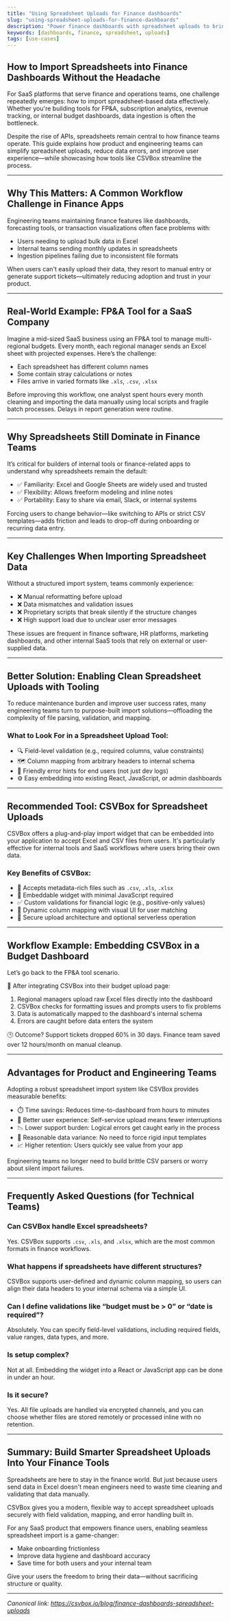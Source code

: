```yaml
---
title: "Using Spreadsheet Uploads for Finance dashboards"
slug: "using-spreadsheet-uploads-for-finance-dashboards"
description: "Power finance dashboards with spreadsheet uploads to bring in transaction data, budgets, and forecasts."
keywords: [dashboards, finance, spreadsheet, uploads]
tags: [use-cases]
---
```


## How to Import Spreadsheets into Finance Dashboards Without the Headache

For SaaS platforms that serve finance and operations teams, one challenge repeatedly emerges: how to import spreadsheet-based data effectively. Whether you're building tools for FP&A, subscription analytics, revenue tracking, or internal budget dashboards, data ingestion is often the bottleneck.

Despite the rise of APIs, spreadsheets remain central to how finance teams operate. This guide explains how product and engineering teams can simplify spreadsheet uploads, reduce data errors, and improve user experience—while showcasing how tools like CSVBox streamline the process.

---

## Why This Matters: A Common Workflow Challenge in Finance Apps

Engineering teams maintaining finance features like dashboards, forecasting tools, or transaction visualizations often face problems with:

- Users needing to upload bulk data in Excel
- Internal teams sending monthly updates in spreadsheets
- Ingestion pipelines failing due to inconsistent file formats

When users can't easily upload their data, they resort to manual entry or generate support tickets—ultimately reducing adoption and trust in your product.

---

## Real-World Example: FP&A Tool for a SaaS Company

Imagine a mid-sized SaaS business using an FP&A tool to manage multi-regional budgets. Every month, each regional manager sends an Excel sheet with projected expenses. Here’s the challenge:

- Each spreadsheet has different column names
- Some contain stray calculations or notes
- Files arrive in varied formats like `.xls`, `.csv`, `.xlsx`

Before improving this workflow, one analyst spent hours every month cleaning and importing the data manually using local scripts and fragile batch processes. Delays in report generation were routine.

---

## Why Spreadsheets Still Dominate in Finance Teams

It’s critical for builders of internal tools or finance-related apps to understand why spreadsheets remain the default:

- ✅ Familiarity: Excel and Google Sheets are widely used and trusted
- ✅ Flexibility: Allows freeform modeling and inline notes
- ✅ Portability: Easy to share via email, Slack, or internal systems

Forcing users to change behavior—like switching to APIs or strict CSV templates—adds friction and leads to drop-off during onboarding or recurring data entry.

---

## Key Challenges When Importing Spreadsheet Data

Without a structured import system, teams commonly experience:

- ❌ Manual reformatting before upload
- ❌ Data mismatches and validation issues
- ❌ Proprietary scripts that break silently if the structure changes
- ❌ High support load due to unclear user error messages

These issues are frequent in finance software, HR platforms, marketing dashboards, and other internal SaaS tools that rely on external or user-supplied data.

---

## Better Solution: Enabling Clean Spreadsheet Uploads with Tooling

To reduce maintenance burden and improve user success rates, many engineering teams turn to purpose-built import solutions—offloading the complexity of file parsing, validation, and mapping.

### What to Look For in a Spreadsheet Upload Tool:

- 🔍 Field-level validation (e.g., required columns, value constraints)
- 🗺️ Column mapping from arbitrary headers to internal schema
- 📝 Friendly error hints for end users (not just dev logs)
- ⚙️ Easy embedding into existing React, JavaScript, or admin dashboards

---

## Recommended Tool: CSVBox for Spreadsheet Uploads

CSVBox offers a plug-and-play import widget that can be embedded into your application to accept Excel and CSV files from users. It's particularly effective for internal tools and SaaS workflows where users bring their own data.

### Key Benefits of CSVBox:

- 📎 Accepts metadata-rich files such as `.csv`, `.xls`, `.xlsx`
- 🧩 Embeddable widget with minimal JavaScript required
- ✅ Custom validations for financial logic (e.g., positive-only values)
- 🔄 Dynamic column mapping with visual UI for user matching
- 🔐 Secure upload architecture and optional serverless operation

---

## Workflow Example: Embedding CSVBox in a Budget Dashboard

Let’s go back to the FP&A tool scenario.

🚀 After integrating CSVBox into their budget upload page:

1. Regional managers upload raw Excel files directly into the dashboard
2. CSVBox checks for formatting issues and prompts users to fix problems
3. Data is automatically mapped to the dashboard's internal schema
4. Errors are caught before data enters the system

🕒 Outcome? Support tickets dropped 60% in 30 days. Finance team saved over 12 hours/month on manual cleanup.

---

## Advantages for Product and Engineering Teams

Adopting a robust spreadsheet import system like CSVBox provides measurable benefits:

- ⏱️ Time savings: Reduces time-to-dashboard from hours to minutes
- 👥 Better user experience: Self-service upload means fewer interruptions
- 📉 Lower support burden: Logical errors get caught early in the process
- 🔁 Reasonable data variance: No need to force rigid input templates
- 📈 Higher retention: Users quickly see value from your app

Engineering teams no longer need to build brittle CSV parsers or worry about silent import failures.

---

## Frequently Asked Questions (for Technical Teams)

### Can CSVBox handle Excel spreadsheets?

Yes. CSVBox supports `.csv`, `.xls`, and `.xlsx`, which are the most common formats in finance workflows.

### What happens if spreadsheets have different structures?

CSVBox supports user-defined and dynamic column mapping, so users can align their data headers to your internal schema via a simple UI.

### Can I define validations like “budget must be > 0” or “date is required”?

Absolutely. You can specify field-level validations, including required fields, value ranges, data types, and more.

### Is setup complex?

Not at all. Embedding the widget into a React or JavaScript app can be done in under an hour.

### Is it secure?

Yes. All file uploads are handled via encrypted channels, and you can choose whether files are stored remotely or processed inline with no retention.

---

## Summary: Build Smarter Spreadsheet Uploads Into Your Finance Tools

Spreadsheets are here to stay in the finance world. But just because users send data in Excel doesn't mean engineers need to waste time cleaning and validating that data manually.

CSVBox gives you a modern, flexible way to accept spreadsheet uploads securely with field validation, mapping, and error handling built in.

For any SaaS product that empowers finance users, enabling seamless spreadsheet import is a game-changer:

- Make onboarding frictionless
- Improve data hygiene and dashboard accuracy
- Save time for both users and your internal team

Give your users the freedom to bring their data—without sacrificing structure or quality.

---

_Canonical link: https://csvbox.io/blog/finance-dashboards-spreadsheet-uploads_
